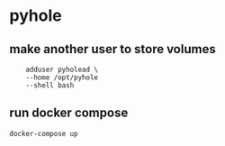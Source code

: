 # pyhole

## make another user to store volumes
    
```
    adduser pyholead \
    --home /opt/pyhole
    --shell bash

```

## run docker compose

```
docker-compose up
```